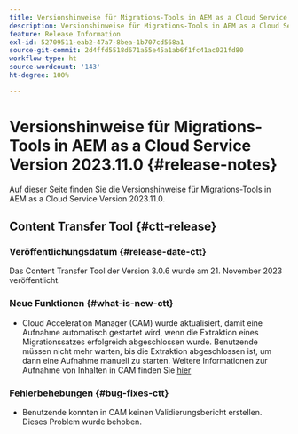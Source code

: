 ```yaml
---
title: Versionshinweise für Migrations-Tools in AEM as a Cloud Service Version 2023.11.0
description: Versionshinweise für Migrations-Tools in AEM as a Cloud Service Version 2023.11.0
feature: Release Information
exl-id: 52709511-eab2-47a7-8bea-1b707cd568a1
source-git-commit: 2d4ffd5518d671a55e45a1ab6f1fc41ac021fd80
workflow-type: ht
source-wordcount: '143'
ht-degree: 100%

---
```


# Versionshinweise für Migrations-Tools in AEM as a Cloud Service Version 2023.11.0 {#release-notes}

Auf dieser Seite finden Sie die Versionshinweise für Migrations-Tools in AEM as a Cloud Service Version 2023.11.0.

## Content Transfer Tool {#ctt-release}

### Veröffentlichungsdatum {#release-date-ctt}

Das Content Transfer Tool der Version 3.0.6 wurde am 21. November 2023 veröffentlicht.

### Neue Funktionen {#what-is-new-ctt}

* Cloud Acceleration Manager (CAM) wurde aktualisiert, damit eine Aufnahme automatisch gestartet wird, wenn die Extraktion eines Migrationssatzes erfolgreich abgeschlossen wurde. Benutzende müssen nicht mehr warten, bis die Extraktion abgeschlossen ist, um dann eine Aufnahme manuell zu starten. Weitere Informationen zur Aufnahme von Inhalten in CAM finden Sie [hier](https://experienceleague.adobe.com/docs/experience-manager-cloud-service/content/migration-journey/cloud-migration/content-transfer-tool/ingesting-content.html?lang=de#ingestion-process)

### Fehlerbehebungen {#bug-fixes-ctt}

* Benutzende konnten in CAM keinen Validierungsbericht erstellen. Dieses Problem wurde behoben.

